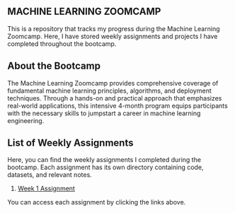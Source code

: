 ## MACHINE LEARNING ZOOMCAMP

This is a repository that tracks my progress during the Machine Learning Zoomcamp. 
Here, I have stored weekly assignments and projects I have completed throughout the bootcamp.

## About the Bootcamp

The Machine Learning Zoomcamp provides comprehensive coverage of fundamental machine learning principles, algorithms, and deployment techniques. Through a hands-on and practical approach that emphasizes real-world applications, this intensive 4-month program equips participants with the necessary skills to jumpstart a career in machine learning engineering.

## List of Weekly Assignments

Here, you can find the weekly assignments I completed during the bootcamp. Each assignment has its own directory containing code, datasets, and relevant notes.

1. [Week 1 Assignment](https://github.com/ulfitaputri/ML_Zoomcamp/blob/main/homework_week_1.ipynb)

You can access each assignment by clicking the links above.

